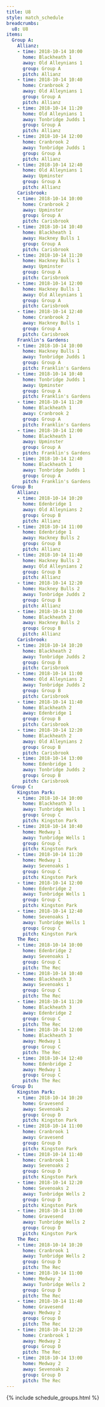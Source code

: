 ```yaml
---
title: U8
style: match_schedule
breadcrumbs:
  u8: U8
items:
  Group A:
    Allianz:
    - time: 2018-10-14 10:00
      home: Blackheath 1
      away: Old Alleynians 1
      group: Group A
      pitch: Allianz
    - time: 2018-10-14 10:40
      home: Cranbrook 2
      away: Old Alleynians 1
      group: Group A
      pitch: Allianz
    - time: 2018-10-14 11:20
      home: Old Alleynians 1
      away: Tonbridge Judds 1
      group: Group A
      pitch: Allianz
    - time: 2018-10-14 12:00
      home: Cranbrook 2
      away: Tonbridge Judds 1
      group: Group A
      pitch: Allianz
    - time: 2018-10-14 12:40
      home: Old Alleynians 1
      away: Upminster
      group: Group A
      pitch: Allianz
    Carisbrook:
    - time: 2018-10-14 10:00
      home: Cranbrook 2
      away: Upminster
      group: Group A
      pitch: Carisbrook
    - time: 2018-10-14 10:40
      home: Blackheath 1
      away: Hackney Bulls 1
      group: Group A
      pitch: Carisbrook
    - time: 2018-10-14 11:20
      home: Hackney Bulls 1
      away: Upminster
      group: Group A
      pitch: Carisbrook
    - time: 2018-10-14 12:00
      home: Hackney Bulls 1
      away: Old Alleynians 1
      group: Group A
      pitch: Carisbrook
    - time: 2018-10-14 12:40
      home: Cranbrook 2
      away: Hackney Bulls 1
      group: Group A
      pitch: Carisbrook
    Franklin's Gardens:
    - time: 2018-10-14 10:00
      home: Hackney Bulls 1
      away: Tonbridge Judds 1
      group: Group A
      pitch: Franklin's Gardens
    - time: 2018-10-14 10:40
      home: Tonbridge Judds 1
      away: Upminster
      group: Group A
      pitch: Franklin's Gardens
    - time: 2018-10-14 11:20
      home: Blackheath 1
      away: Cranbrook 2
      group: Group A
      pitch: Franklin's Gardens
    - time: 2018-10-14 12:00
      home: Blackheath 1
      away: Upminster
      group: Group A
      pitch: Franklin's Gardens
    - time: 2018-10-14 12:40
      home: Blackheath 1
      away: Tonbridge Judds 1
      group: Group A
      pitch: Franklin's Gardens
  Group B:
    Allianz:
    - time: 2018-10-14 10:20
      home: Edenbridge 1
      away: Old Alleynians 2
      group: Group B
      pitch: Allianz
    - time: 2018-10-14 11:00
      home: Edenbridge 1
      away: Hackney Bulls 2
      group: Group B
      pitch: Allianz
    - time: 2018-10-14 11:40
      home: Hackney Bulls 2
      away: Old Alleynians 2
      group: Group B
      pitch: Allianz
    - time: 2018-10-14 12:20
      home: Hackney Bulls 2
      away: Tonbridge Judds 2
      group: Group B
      pitch: Allianz
    - time: 2018-10-14 13:00
      home: Blackheath 2
      away: Hackney Bulls 2
      group: Group B
      pitch: Allianz
    Carisbrook:
    - time: 2018-10-14 10:20
      home: Blackheath 2
      away: Tonbridge Judds 2
      group: Group B
      pitch: Carisbrook
    - time: 2018-10-14 11:00
      home: Old Alleynians 2
      away: Tonbridge Judds 2
      group: Group B
      pitch: Carisbrook
    - time: 2018-10-14 11:40
      home: Blackheath 2
      away: Edenbridge 1
      group: Group B
      pitch: Carisbrook
    - time: 2018-10-14 12:20
      home: Blackheath 2
      away: Old Alleynians 2
      group: Group B
      pitch: Carisbrook
    - time: 2018-10-14 13:00
      home: Edenbridge 1
      away: Tonbridge Judds 2
      group: Group B
      pitch: Carisbrook
  Group C:
    Kingston Park:
    - time: 2018-10-14 10:00
      home: Blackheath 3
      away: Tunbridge Wells 1
      group: Group C
      pitch: Kingston Park
    - time: 2018-10-14 10:40
      home: Medway 1
      away: Tunbridge Wells 1
      group: Group C
      pitch: Kingston Park
    - time: 2018-10-14 11:20
      home: Medway 1
      away: Sevenoaks 1
      group: Group C
      pitch: Kingston Park
    - time: 2018-10-14 12:00
      home: Edenbridge 2
      away: Tunbridge Wells 1
      group: Group C
      pitch: Kingston Park
    - time: 2018-10-14 12:40
      home: Sevenoaks 1
      away: Tunbridge Wells 1
      group: Group C
      pitch: Kingston Park
    The Rec:
    - time: 2018-10-14 10:00
      home: Edenbridge 2
      away: Sevenoaks 1
      group: Group C
      pitch: The Rec
    - time: 2018-10-14 10:40
      home: Blackheath 3
      away: Sevenoaks 1
      group: Group C
      pitch: The Rec
    - time: 2018-10-14 11:20
      home: Blackheath 3
      away: Edenbridge 2
      group: Group C
      pitch: The Rec
    - time: 2018-10-14 12:00
      home: Blackheath 3
      away: Medway 1
      group: Group C
      pitch: The Rec
    - time: 2018-10-14 12:40
      home: Edenbridge 2
      away: Medway 1
      group: Group C
      pitch: The Rec
  Group D:
    Kingston Park:
    - time: 2018-10-14 10:20
      home: Gravesend
      away: Sevenoaks 2
      group: Group D
      pitch: Kingston Park
    - time: 2018-10-14 11:00
      home: Cranbrook 1
      away: Gravesend
      group: Group D
      pitch: Kingston Park
    - time: 2018-10-14 11:40
      home: Cranbrook 1
      away: Sevenoaks 2
      group: Group D
      pitch: Kingston Park
    - time: 2018-10-14 12:20
      home: Sevenoaks 2
      away: Tunbridge Wells 2
      group: Group D
      pitch: Kingston Park
    - time: 2018-10-14 13:00
      home: Gravesend
      away: Tunbridge Wells 2
      group: Group D
      pitch: Kingston Park
    The Rec:
    - time: 2018-10-14 10:20
      home: Cranbrook 1
      away: Tunbridge Wells 2
      group: Group D
      pitch: The Rec
    - time: 2018-10-14 11:00
      home: Medway 2
      away: Tunbridge Wells 2
      group: Group D
      pitch: The Rec
    - time: 2018-10-14 11:40
      home: Gravesend
      away: Medway 2
      group: Group D
      pitch: The Rec
    - time: 2018-10-14 12:20
      home: Cranbrook 1
      away: Medway 2
      group: Group D
      pitch: The Rec
    - time: 2018-10-14 13:00
      home: Medway 2
      away: Sevenoaks 2
      group: Group D
      pitch: The Rec
---
```


{% include schedule_groups.html %}

